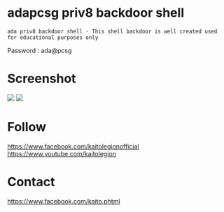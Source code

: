 # adapcsg priv8 backdoor shell
```
ada priv8 backdoor shell - This shell backdoor is well created used for educational purposes only
```
Password : ada@pcsg

# Screenshot
<img src='https://raw.githubusercontent.com/kaitolegion/adapriv8shell/master/ss2.jpg'>
<img src='https://raw.githubusercontent.com/kaitolegion/adapriv8shell/master/ss1.jpg'>

# Follow
https://www.facebook.com/kaitolegionofficial <br>
https://www.youtube.com/kaitolegion

# Contact
https://www.facebook.com/kaito.phtml
